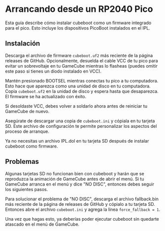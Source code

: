 ﻿# Arrancando desde un RP2040 Pico
Esta guía describe cómo instalar cubeboot como un firmware integrado para el pico. Esto incluye los dispositivos PicoBoot instalados en el IPL.

## Instalación

Descarga el archivo de firmware `cubeboot.uf2` más reciente de la página releases de GitHub. Opcionalmente, desuelda el cable VCC de tu pico para evitar un sobrevoltaje en tu GameCube mientras lo flasheas (puedes omitir este paso si tienes un diodo instalado en VCC).

Mantén presionado BOOTSEL mientras conectas tu pico a tu computadora. Esto hace que aparezca como una unidad de disco en tu computadora. Copia `cubeboot.uf2` en la unidad de disco y espera hasta que desaparezca. El firmware se ha actualizado con éxito.

Si desoldaste VCC, debes volver a soldarlo ahora antes de reiniciar tu GameCube de nuevo.

Asegúrate de descargar una copia de `cubeboot.ini` y cópiala en tu tarjeta SD. Este archivo de configuración te permite personalizar los aspectos del proceso de arranque.

Ya no necesitas un archivo IPL.dol en tu tarjeta SD después de instalar cubeboot como firmware.

## Problemas

Algunas tarjetas SD no funcionan bien con cubeboot y harán que se reproduzca la animación de GameCube antes de abrir el menú. Si tu GameCube arranca en el menú y dice "NO DISC", entonces debes seguir los siguientes pasos.

Para solucionar el problema de "NO DISC", descarga el archivo fallback.bin más reciente de la página de releases de GitHub y cópialo a tu tarjeta SD. Entonces abre el archivo `cubeboot.ini` y agrega la línea `force_fallback = 1`.

Una vez que hagas esto, ya deberías poder ejecutar cubeboot sin quedarte atascado en el menú de GameCube.
